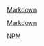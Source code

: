 [Markdown](https://es.wikipedia.org/wiki/Markdown)

[Markdown](https://es.wikipedia.org/wiki/Markdown)

[NPM](https://docs.npmjs.com/getting-started/what-is-npm)


